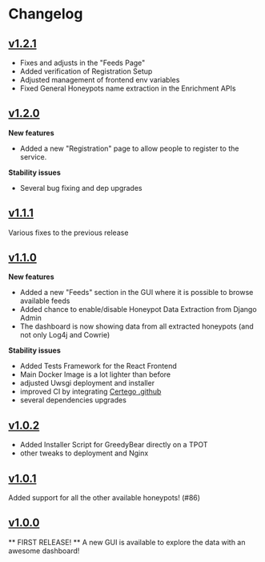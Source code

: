 # Changelog
## [v1.2.1](https://github.com/honeynet/GreedyBear/releases/tag/v1.2.1)
* Fixes and adjusts in the "Feeds Page"
* Added verification of Registration Setup
* Adjusted management of frontend env variables
* Fixed General Honeypots name extraction in the Enrichment APIs

## [v1.2.0](https://github.com/honeynet/GreedyBear/releases/tag/v1.2.0)
**New features**
* Added a new "Registration" page to allow people to register to the service.

**Stability issues**
* Several bug fixing and dep upgrades

## [v1.1.1](https://github.com/honeynet/GreedyBear/releases/tag/v1.1.1)
Various fixes to the previous release

## [v1.1.0](https://github.com/honeynet/GreedyBear/releases/tag/v1.1.0)
**New features**
* Added a new "Feeds" section in the GUI where it is possible to browse available feeds
* Added chance to enable/disable Honeypot Data Extraction from Django Admin
* The dashboard is now showing data from all extracted honeypots (and not only Log4j and Cowrie)

**Stability issues**
* Added Tests Framework for the React Frontend
* Main Docker Image is a lot lighter than before
* adjusted Uwsgi deployment and installer
* improved CI by integrating [Certego .github](https://github.com/certego/.github)
* several dependencies upgrades

## [v1.0.2](https://github.com/honeynet/GreedyBear/releases/tag/v1.0.2)
* Added Installer Script for GreedyBear directly on a TPOT
* other tweaks to deployment and Nginx


## [v1.0.1](https://github.com/honeynet/GreedyBear/releases/tag/v1.0.1)

Added support for all the other available honeypots! (#86)

## [v1.0.0](https://github.com/honeynet/GreedyBear/releases/tag/v1.0.0)

** FIRST RELEASE! **
A new GUI is available to explore the data with an awesome dashboard!